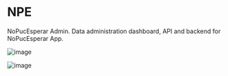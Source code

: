# NPE
NoPucEsperar Admin. Data administration dashboard, API and backend for NoPucEsperar App.


![image](https://github.com/alejandro-amo/NPE/assets/1114811/05b97d1c-cb2f-4736-94aa-ef0995f526af)


![image](https://github.com/alejandro-amo/NPE/assets/1114811/9b2c95fb-6def-476f-b19d-bd73d2a161ff)
